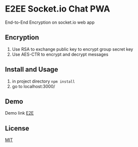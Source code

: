 # E2EE Socket.io Chat PWA
End-to-End Encryption on socket.io web app
## Encryption
1. Use RSA to exchange public key to encrypt group secret key
2. Use AES-CTR to encrypt and decrypt messages
## Install and Usage
1. in project directory `npm install`
2. go to localhost:3000/
## Demo
Demo link [E2E](https://e2e-01.herokuapp.com/)
## License 
[MIT](https://github.com/username-8X8/E2E-01/blob/main/LICENSE)